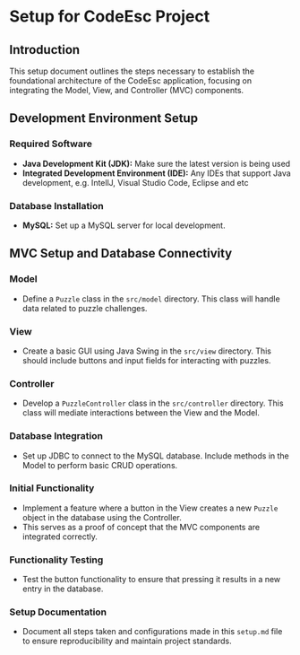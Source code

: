 # Setup for CodeEsc Project

## Introduction
This setup document outlines the steps necessary to establish the foundational architecture of the CodeEsc application, focusing on integrating the Model, View, and Controller (MVC) components.

## Development Environment Setup

### Required Software
- **Java Development Kit (JDK):** Make sure the latest version is being used
- **Integrated Development Environment (IDE):** Any IDEs that support Java development, e.g. IntellJ, Visual Studio Code, Eclipse and etc

### Database Installation
- **MySQL:** Set up a MySQL server for local development.

## MVC Setup and Database Connectivity

### Model
- Define a `Puzzle` class in the `src/model` directory. This class will handle data related to puzzle challenges.

### View
- Create a basic GUI using Java Swing in the `src/view` directory. This should include buttons and input fields for interacting with puzzles.

### Controller
- Develop a `PuzzleController` class in the `src/controller` directory. This class will mediate interactions between the View and the Model.

### Database Integration
- Set up JDBC to connect to the MySQL database. Include methods in the Model to perform basic CRUD operations.

### Initial Functionality
- Implement a feature where a button in the View creates a new `Puzzle` object in the database using the Controller.
- This serves as a proof of concept that the MVC components are integrated correctly.

### Functionality Testing
- Test the button functionality to ensure that pressing it results in a new entry in the database.

### Setup Documentation
- Document all steps taken and configurations made in this `setup.md` file to ensure reproducibility and maintain project standards.

